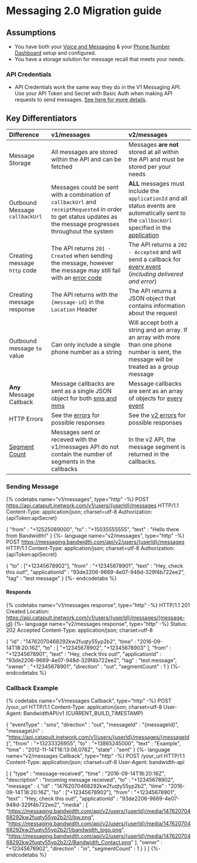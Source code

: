 # Messaging 2.0 Migration guide

## Assumptions

* You have both your [Voice and Messaging](https://app.bandwidth.com) & your [Phone Number Dashboard](https://dashboard.bandwidth.com) setup and configured.
* You have a storage solution for message recall that meets your needs.

### API Credentials
* API Credentials work the same way they do in the V1 Messaging API. Use your API Token and Secret with Basic Auth when making API requests to send messages. [See here for more details](accountCredentials.md).

## Key Differentiators

| Difference                                  | v1/messages                                                                                                                                                                                    | v2/messages                                                                                                                                                                                                         |
|:--------------------------------------------|:-----------------------------------------------------------------------------------------------------------------------------------------------------------------------------------------------|:--------------------------------------------------------------------------------------------------------------------------------------------------------------------------------------------------------------------|
| Message Storage                             | All messages are stored within the API and can be fetched                                                                                                                                      | Messages **are not** stored at all within the API and must be stored per your needs                                                                                                                                 |
| Outbound Message `callbackUrl`              | Messages could be sent with a combination of `callbackUrl` and `receiptRequested` in order to get status updates as the message progresses throughout the system                               | **ALL** messages must include the `applicationId` and all status events are automatically sent to the `callbackUrl` specified in the [application](https://dashboard.bandwidth.com/portal-v2/report/#application:/) |
| Creating message `http` code                | The API returns `201 - Created` when sending the message, however the message may still fail with an [error code](https://dev.bandwidth.com/ap-docs/methods/messages/getMessagesMessageId.html) | The API returns a `202 - Accepted` and will send a callback for [every event](./events/messageEvents.md) (*including delivered and error*)                                                                          |
| Creating message response                   | The API returns with the `{message-id}` in the `Location` Header                                                                                                                               | The API returns a JSON object that contains information about the request                                                                                                                   |
| Outbound message `to` value                 | Can only include a single phone number as a string                                                                                                                                             | Will accept both a string and an array. If an array with more than one phone number is sent, the message will be treated as a group message                                                                         |
| **Any** Message Callback                    | Message callbacks are sent as a single JSON object for both [sms and mms](https://dev.bandwidth.com/ap-docs/apiCallbacks/messagingEvents.html)                                                  | Message callbacks are sent as an array of objects for [every event](./events/messageEvents.md)                                                                                                                      |
| HTTP Errors                                 | See the [errors](https://dev.bandwidth.com/ap-docs/methods/messages/getMessagesMessageId.html) for possible responses                                                                           | See the [v2 errors](./codes.md) for possible responses                                                                                                                                                              |
| [Segment Count](concepts.md#segment-counts) | Messages sent or receved with the v1/messages API do not contain the number of segments in the callbacks                                                                                       | In the v2 API, the message segment is returned in the callbacks.                                                                                                                                                    |

### Sending Message

{% codetabs name="v1/messages", type="http" -%}
POST https://api.catapult.inetwork.com/v1/users/{userId}/messages HTTP/1.1
Content-Type: application/json; charset=utf-8
Authorization: {apiToken:apiSecret}

{
    "from" : "+12525089000",
    "to"   : "+15035555555",
    "text" : "Hello there from Bandwidth!"
}
{%- language name="v2/messages", type="http" -%}
POST https://messaging.bandwidth.com/api/v2/users/{userId}/messages HTTP/1.1
Content-Type: application/json; charset=utf-8
Authorization: {apiToken:apiSecret}

{
    "to"            : ["+12345678902"],
    "from"          : "+12345678901",
    "text"          : "Hey, check this out!",
    "applicationId" : "93de2206-9669-4e07-948d-329f4b722ee2",
    "tag"           : "test message"
}
{%- endcodetabs %}

#### Responds

{% codetabs name="v1/messages response", type="http" -%}
HTTP/1.1 201 Created
Location: https://api.catapult.inetwork.com/v1/users/{userId}/messages/{message-id}
{%- language name="v2/messages response", type="http" -%}
Status: 202 Accepted
Content-Type: application/json; charset=utf-8

{
  "id"            : "14762070468292kw2fuqty55yp2b2",
  "time"          : "2016-09-14T18:20:16Z",
  "to"            : [
    "+12345678902",
    "+12345678903"
  ],
  "from"          : "+12345678901",
  "text"          : "Hey, check this out!",
  "applicationId" : "93de2206-9669-4e07-948d-329f4b722ee2",
  "tag"           : "test message",
  "owner"         : "+12345678901",
  "direction"     : "out",
  "segmentCount"  : 1
}
{%- endcodetabs %}

### Callback Example

{% codetabs name="v1/messages Callback", type="http" -%}
POST /your_url HTTP/1.1
Content-Type: application/json; charset=utf-8
User-Agent: BandwidthAPI/v1 (CURRENT_BUILD_TIMESTAMP)

{
   "eventType"  : "sms",
   "direction"  : "out",
   "messageId"  : "{messageId}",
   "messageUri" : "https://api.catapult.inetwork.com/v1/users/{userId}/messages/{messageId}",
   "from"       : "+13233326955",
   "to"         : "+13865245000",
   "text"       : "Example",
   "time"       : "2012-11-14T16:13:06.076Z",
   "state"      : "sent"
}
{%- language name="v2/messages Callback", type="http" -%}
POST /your_url HTTP/1.1
Content-Type: application/json; charset=utf-8
User-Agent: bandwidth-api

[
  {
    "type"        : "message-received",
    "time"        : "2016-09-14T18:20:16Z",
    "description" : "Incoming message received",
    "to"          : "+12345678902",
    "message"     : {
      "id"            : "14762070468292kw2fuqty55yp2b2",
      "time"          : "2016-09-14T18:20:16Z",
      "to"            : ["+12345678902"],
      "from"          : "+12345678901",
      "text"          : "Hey, check this out!",
      "applicationId" : "93de2206-9669-4e07-948d-329f4b722ee2",
      "media"         : [
        "https://messaging.bandwidth.com/api/v2/users/{userId}/media/14762070468292kw2fuqty55yp2b2/0/bw.png",
        "https://messaging.bandwidth.com/api/v2/users/{userId}/media/14762070468292kw2fuqty55yp2b2/1/bandwidth_logo.png",
        "https://messaging.bandwidth.com/api/v2/users/{userId}/media/14762070468292kw2fuqty55yp2b2/2/Bandwidth_Contact.png"
      ],
      "owner"         : "+12345678902",
      "direction"     : "in",
      "segmentCount"  : 1
    }
  }
]
{%- endcodetabs %}
